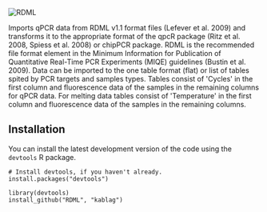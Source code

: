 ![RDML](https://github.com/kablag/RDML/blob/master/inst/RDML_logo.png)


Imports qPCR data from RDML v1.1 format files (Lefever et al. 2009) and 
transforms it to the appropriate format of the qpcR package (Ritz et al. 
2008, Spiess et al. 2008) or chipPCR package. RDML is the recommended file 
format element in the Minimum Information for Publication of Quantitative 
Real-Time PCR Experiments (MIQE) guidelines (Bustin et al. 2009). Data can be 
imported to the one table format (flat) or list of tables spited by PCR targets 
and samples types. Tables consist of 'Cycles' in the first column and 
fluorescence data of the samples in the remaining columns for qPCR data. For 
melting data tables consist of 'Temperature' in the first column and 
fluorescence data of the samples in the remaining columns.

Installation
------------

You can install the latest development version of the code using the `devtools` R package.

```
# Install devtools, if you haven't already.
install.packages("devtools")

library(devtools)
install_github("RDML", "kablag")
```
